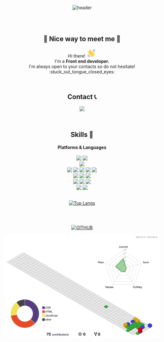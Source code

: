 <div align=center>

<!-- ![header](https://capsule-render.vercel.app/api?type=waving&color=timeGradient&text=Welcome%20to%20My%20GitHub%20👋&animation=twinkling&fontSize=35&fontAlignY=40&fontAlign=70&height=250&width=500px) -->
![header](https://capsule-render.vercel.app/api?type=slice&color=0:eef4d2,100:fb8883&height=200&section=header&text=Hi!%20I'm%20jiyoung!&fontAlign=50&fontAlignY=70&fontSize=90&fontColor=333333)
<br/>
<br/>
<br/>
<br/>


## :sparkling_heart: Nice way to meet me :sparkling_heart:

<p>
   Hi there! <img src="./img/wave-hello.gif" height="30"><br/>
   I'm a <strong>Front end developer.</strong> <br/>
   I'm always open to your contacts so do not hesitate! :stuck_out_tongue_closed_eyes:<br/>
</p>
<br/>



## Contact 📞

<p>
  <a href="mailto:jypark912@naver.com" target="_blank"><img src="https://img.shields.io/badge/jypark912@naver.com-EA4335?style=for-the-badge&logo=Gmail&logoColor=white"/></a>
</p>
<br/>


## Skills 💪

#### Platforms & Languages

<div>
  <img src="https://img.shields.io/badge/windows10-0078D6?style=for-the-badge&logo=windows10&logoColor=white"/>
  <img src="https://img.shields.io/badge/visualstudiocode-007ACC?style=for-the-badge&logo=visualstudiocode&logoColor=white"/>
</div>
<div>
  <img src="https://img.shields.io/badge/html5-E34F26?style=for-the-badge&logo=html5&logoColor=white"/>
</div>
<div>
  <img src="https://img.shields.io/badge/css3-1572B6?style=for-the-badge&logo=css3&logoColor=white"/>
  <img src="https://img.shields.io/badge/sass-CC6699?style=for-the-badge&logo=sass&logoColor=white"/>
  <img src="https://img.shields.io/badge/cssmodules-000000?style=for-the-badge&logo=cssmodules&logoColor=white"/>
  <img src="https://img.shields.io/badge/styledcomponents-DB7093?style=for-the-badge&logo=styledcomponents&logoColor=white"/>
  <img src="https://img.shields.io/badge/bootstrap-7952B3?style=for-the-badge&logo=bootstrap&logoColor=white"/>
</div>
<div>
  <img src="https://img.shields.io/badge/javascript-F7DF1E?style=for-the-badge&logo=javascript&logoColor=white"/>
  <img src="https://img.shields.io/badge/nodedotjs-339933?style=for-the-badge&logo=nodedotjs&logoColor=white"/>
  <img src="https://img.shields.io/badge/jquery-0769AD?style=for-the-badge&logo=jquery&logoColor=white"/>
</div>
<div>
  <img src="https://img.shields.io/badge/React-61DAFB?style=for-the-badge&logo=React&logoColor=black"/>
  <img src="https://img.shields.io/badge/reactrouter-CA4245?style=for-the-badge&logo=reactrouter&logoColor=white"/>
  <img src="https://img.shields.io/badge/redux-764ABC?style=for-the-badge&logo=redux&logoColor=white"/>
</div>
<div>
  <img src="https://img.shields.io/badge/git-F05032?style=for-the-badge&logo=git&logoColor=white"/>
  <img src="https://img.shields.io/badge/github-181717?style=for-the-badge&logo=github&logoColor=white"/>
</div>

<br/>

[![Top Langs](https://github-readme-stats.vercel.app/api/top-langs/?username=zi-young&layout=donut)](https://github.com/zi-young/github-readme-stats)

<br/>
<br/>

[![GITHUB](https://hits.seeyoufarm.com/api/count/incr/badge.svg?url=https%3A%2F%2Fgithub.com%2Fzi-young&count_bg=%23000000&title_bg=%23003f39&icon=github.svg&icon_color=%23FFFFFF&title=GITHUB&edge_flat=false)](https://github.com/zi-young)

![](./profile-3d-contrib/profile-gitblock.svg)
</div>
